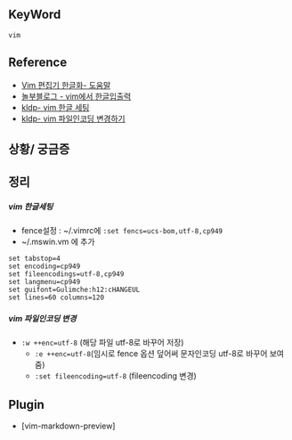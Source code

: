 ## KeyWord
`vim`

## Reference
- [Vim 편집기 한글화- 도움말](http://vim-ko.github.io/)
- [놀부블로그 - vim에서 한글입출력](https://nolboo.kim/blog/2016/11/07/vim-korean/)
- [kldp- vim 한글 세팅](https://kldp.org/node/85494)
- [kldp- vim 파일인코딩 변경하기](https://kldp.org/node/32987)

## 상황/ 궁금증

## 정리
##### vim 한글세팅
- fence설정 : ~/.vimrc에  `:set fencs=ucs-bom,utf-8,cp949`
- ~/.mswin.vm 에 추가
```
set tabstop=4
set encoding=cp949
set fileencodings=utf-8,cp949
set langmenu=cp949
set guifont=Gulimche:h12:cHANGEUL
set lines=60 columns=120
```

##### vim 파일인코딩 변경
- `:w ++enc=utf-8` (해당 파일 utf-8로 바꾸어 저장)
  - `:e ++enc=utf-8`(임시로 fence 옵션 덮어써 문자인코딩 utf-8로 바꾸어 보여줌)
  - `:set fileencoding=utf-8` (fileencoding 변경)

## Plugin
- [vim-markdown-preview]
